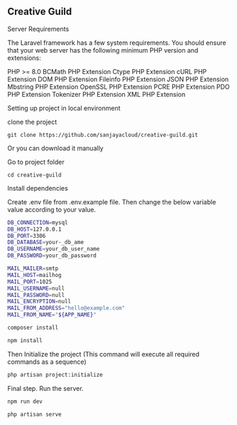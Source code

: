 

## Creative Guild  

Server Requirements

The Laravel framework has a few system requirements. You should ensure that your web server has the following minimum PHP version and extensions:

PHP >= 8.0
BCMath PHP Extension
Ctype PHP Extension
cURL PHP Extension
DOM PHP Extension
Fileinfo PHP Extension
JSON PHP Extension
Mbstring PHP Extension
OpenSSL PHP Extension
PCRE PHP Extension
PDO PHP Extension
Tokenizer PHP Extension
XML PHP Extension


Setting up project in local environment 

clone the project 

``git clone https://github.com/sanjayacloud/creative-guild.git``

Or you can download it manually

Go to project folder

``cd creative-guild``

Install dependencies

Create .env file from .env.example file. Then change the below variable value according to your value.

```bash
DB_CONNECTION=mysql
DB_HOST=127.0.0.1
DB_PORT=3306
DB_DATABASE=your-_db_ame
DB_USERNAME=your_db_user_name
DB_PASSWORD=your_db_password
```

```bash
MAIL_MAILER=smtp
MAIL_HOST=mailhog
MAIL_PORT=1025
MAIL_USERNAME=null
MAIL_PASSWORD=null
MAIL_ENCRYPTION=null
MAIL_FROM_ADDRESS="hello@example.com"
MAIL_FROM_NAME="${APP_NAME}"
```

```bash
composer install
```

```bash
npm install
```

Then Initialize the project (This command will execute all required commands as a sequence)

```bash
php artisan project:initialize
```

Final step. Run the server.
```bash
npm run dev
```
```bash
php artisan serve
```


